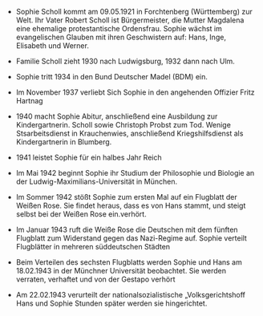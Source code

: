 + Sophie Scholl kommt am 09.05.1921 in Forchtenberg (Württemberg) zur Welt. Ihr Vater Robert Scholl ist Bürgermeister, die Mutter Magdalena eine ehemalige protestantische Ordensfrau. Sophie wächst im evangelischen Glauben mit ihren Geschwistern auf: Hans, Inge, Elisabeth und Werner.

+ Familie Scholl zieht 1930 nach Ludwigsburg, 1932 dann nach Ulm.

+ Sophie tritt 1934 in den Bund Deutscher Madel (BDM) ein.

+ Im November 1937 verliebt Sich Sophie in den angehenden Offizier Fritz Hartnag

+ 1940 macht Sophie Abitur, anschließend eine Ausbildung zur Kindergartnerin. Scholl sowie Christoph Probst zum Tod. Wenige Stsarbeitsdienst in Krauchenwies, anschließend Kriegshilfsdienst als Kindergartnerin in Blumberg.

+ 1941 leistet Sophie für ein halbes Jahr Reich

+ Im Mai 1942 beginnt Sophie ihr Studium der Philosophie und Biologie an der Ludwig-Maximilians-Universität in München.

+ Im Sommer 1942 stößt Sophie zum ersten Mal auf ein Flugblatt der Weißen Rose. Sie findet heraus, dass es von Hans stammt, und steigt selbst bei der Weißen Rose ein.verhört.

+ Im Januar 1943 ruft die Weiße Rose die Deutschen mit dem fünften Flugblatt zum Widerstand gegen das Nazi-Regime auf. Sophie verteilt Flugblätter in mehreren süddeutschen Städten

+ Beim Verteilen des sechsten Flugblatts werden Sophie und Hans am 18.02.1943 in der Münchner Universität beobachtet. Sie werden verraten, verhaftet und von der Gestapo verhört

+ Am 22.02.1943 verurteilt der nationalsozialistische „Volksgerichtshoff Hans und Sophie Stunden später werden sie hingerichtet.
